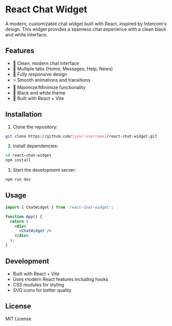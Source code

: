 # React Chat Widget

A modern, customizable chat widget built with React, inspired by Intercom's design. This widget provides a seamless chat experience with a clean black and white interface.

## Features

- 💬 Clean, modern chat interface
- 🔄 Multiple tabs (Home, Messages, Help, News)
- 📱 Fully responsive design
- ⚡ Smooth animations and transitions
- 🔲 Maximize/Minimize functionality
- 🎨 Black and white theme
- 💪 Built with React + Vite

## Installation

1. Clone the repository:
```bash
git clone https://github.com/[your-username]/react-chat-widget.git
```

2. Install dependencies:
```bash
cd react-chat-widget
npm install
```

3. Start the development server:
```bash
npm run dev
```

## Usage

```jsx
import { ChatWidget } from 'react-chat-widget';

function App() {
  return (
    <div>
      <ChatWidget />
    </div>
  );
}
```

## Development

- Built with React + Vite
- Uses modern React features including hooks
- CSS modules for styling
- SVG icons for better quality

## License

MIT License
